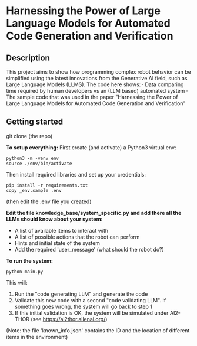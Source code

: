 
# Harnessing the Power of Large Language Models for Automated Code Generation and Verification


## Description

This project aims to show how programming complex robot behavior can be simplified using the latest innovations from the Generative AI field, such as Large Language Models (LLMS).
The code here shows:
· Data comparing time required by human developers vs an (LLM based) automated system
· The sample code that was used in the paper "Harnessing the Power of Large Language Models for Automated Code Generation and Verification"
  

## Getting started

git clone (the repo) 

**To setup everything:**
First create (and activate) a Python3 virtual env:

    python3 -m -venv env
    source ./env/bin/activate
 Then install required libraries and set up your credentials:
    
    pip install -r requirements.txt
    copy _env.sample .env
  (then edit the .env file you created)

**Edit the file knowledge_base/system_specific.py and add there all the LLMs should know about your system:**

 - A list of available items to interact with
 - A list of possible actions that the robot can perform
 - Hints and initial state of the system
 - Add the required 'user_message' (what should the robot do?)

**To run the system:**

    python main.py

This will:
 
 1. Run the "code generating LLM" and generate the code
 2. Validate this new code with a second "code validating LLM". If something goes wrong, the system will go back to step 1
 3. If this initial validation is OK, the system will be simulated under AI2-THOR (see https://ai2thor.allenai.org/)

(Note: the file 'known_info.json' contains the ID and the location of different items in the environment)        

